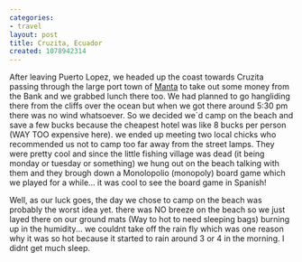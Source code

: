 ```yaml
---
categories:
- travel
layout: post
title: Cruzita, Ecuador
created: 1078942314
---
```

After leaving Puerto Lopez, we headed up the coast towards Cruzita passing through the large port town of <a href="javascript:pm_setXY(62.0567,-152.98)">Manta</a> to take out some money from the Bank and we grabbed lunch there too.  We had planned to go hangliding there from the cliffs over the ocean but when we got there around 5:30 pm there was no wind whatsoever. So we decided we`d camp on the beach and save a few bucks because the cheapest hotel was like 8 bucks per person (WAY TOO expensive here).  we ended up meeting two local chicks who recommended us not to camp too far away from the street lamps. They were pretty cool and since the little fishing village was dead (it being monday or tuesday or something) we hung out on the beach talking with them and they brough down a Monolopolio (monopoly) board game which we played for a while... it was cool to see the board game in Spanish!

Well, as our luck goes,  the day we chose to camp on the beach was probably the worst idea yet.  there was NO breeze on the beach so we just layed there on our ground mats (Way to hot to need sleeping bags) burning up in the humidity... we couldnt take off the rain fly which was one reason why it was so hot because it started to rain around 3 or 4 in the morning. I didnt get much sleep.
